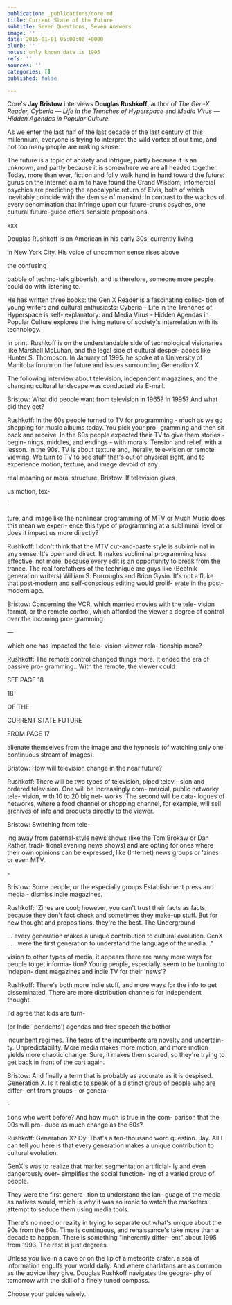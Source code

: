 ```yaml
---
publication: _publications/core.md
title: Current State of the Future
subtitle: Seven Questions, Seven Answers
image: ''
date: 2015-01-01 05:00:00 +0000
blurb: ''
notes: only known date is 1995
refs: ''
sources: ''
categories: []
published: false

---
```

Core's **Jay Bristow** interviews **Douglas Rushkoff**, author of _The Gen-X Reader, Cyberia — Life in the Trenches of Hyperspace_ and _Media Virus — Hidden Agendas in Popular Culture._

As we enter the last half of the last decade of the last century of this millennium, everyone is trying to interpret the wild vortex of our time, and not too many people are making sense.

The future is a topic of anxiety and intrigue, partly because it is an unknown, and partly because it is somewhere we are all headed together. Today, more than ever, fiction and folly walk hand in hand toward the future: gurus on the Internet claim to have found the Grand Wisdom; infomercial psychics are predicting the apocalyptic return of Elvis, both of which inevitably coincide with the demise of mankind. In contrast to the wackos of every denomination that infringe upon our future-drunk psyches, one cultural future-guide offers sensible propositions.

xxx

Douglas Rushkoff is an American in his early 30s, currently living

in New York City. His voice of uncommon sense rises above

the confusing

babble of techno-talk gibberish, and is therefore, someone more people could do with listening to.

He has written three books: the Gen X Reader is a fascinating collec- tion of young writers and cultural enthusiasts: Cyberia - Life in the Trenches of Hyperspace is self- explanatory: and Media Virus - Hidden Agendas in Popular Culture explores the living nature of society's interrelation with its technology.

In print. Rushkoff is on the understandable side of technological visionaries like Marshall McLuhan, and the legal side of cultural desper- adoes like Hunter S. Thompson. In January of 1995. he spoke at a University of Manitoba forum on the future and issues surrounding Generation X.

The following interview about television, independent magazines, and the changing cultural landscape was conducted via E-mail.

Bristow: What did people want from television in 1965? In 1995? And what did they get?

Rushkoff: In the 60s people turned to TV for programming - much as we go shopping for music albums today. You pick your pro- gramming and then sit back and receive. In the 60s people expected their TV to give them stories - begin- nings, middles, and endings - with morals. Tension and relief, with a lesson. In the 90s. TV is about texture and, literally, tele-vision or remote viewing. We turn to TV to see stuff that's out of physical sight, and to experience motion, texture, and image devoid of any

real meaning or moral structure. Bristow: If television gives

us motion, tex-

·

ture, and image like the nonlinear programming of MTV or Much Music does this mean we experi- ence this type of programming at a subliminal level or does it impact us more directly?

Rushkoff: I don't think that the MTV cut-and-paste style is sublimi- nal in any sense. It's open and direct. It makes subliminal programming less effective, not more, because every edit is an opportunity to break from the trance. The real forefathers of the technique are guys like (Beatnik generation writers) William S. Burroughs and Brion Gysin. It's not a fluke that post-modern and self-conscious editing would prolif- erate in the post-modern age.

Bristow: Concerning the VCR, which married movies with the tele- vision format, or the remote control, which afforded the viewer a degree of control over the incoming pro- gramming

—

which one has impacted the fele- vision-viewer rela- tionship more?

Rushkoff: The remote control changed things more. It ended the era of passive pro- gramming.. With the remote, the viewer could

SEE PAGE 18

18

OF THE

CURRENT STATE FUTURE

FROM PAGE 17

alienate themselves from the image and the hypnosis (of watching only one continuous stream of images).

Bristow: How will television change in the near future?

Rushkoff: There will be two types of television, piped televi- sion and ordered television. One will be increasingly com- mercial, public networky tele- vision, with 10 to 20 big net- works. The second will be cata- logues of networks, where a food channel or shopping channel, for example, will sell archives of info and products directly to the viewer.

Bristow: Switching from tele-

ing away from paternal-style news shows (like the Tom Brokaw or Dan Rather, tradi- tional evening news shows) and are opting for ones where their own opinions can be expressed, like (Internet) news groups or 'zines or even MTV.

\-

Bristow: Some people, or the especially groups Establishment press and media - dismiss indie magazines.

Rushkoff: 'Zines are cool; however, you can't trust their facts as facts, because they don't fact check and sometimes they make-up stuff. But for new thought and propositions. they're the best. The Underground

... every generation makes a unique contribution to cultural evolution. GenX . . . were the first generation to understand the language of the media..."

vision to other types of media, it appears there are many more ways for people to get informa- tion? Young people, especially. seem to be turning to indepen- dent magazines and indie TV for their 'news'?

Rushkoff: There's both more indie stuff, and more ways for the info to get disseminated. There are more distribution channels for independent thought.

I'd agree that kids are turn-

(or Inde- pendents') agendas and free speech the bother

incumbent regimes. The fears of the incumbents are novelty and uncertain- ty. Unpredictability. More media makes more motion, and more motion yields more chaotic change. Sure, it makes them scared, so they're trying to get back in front of the cart again.

Bristow: And finally a term that is probably as accurate as it is despised. Generation X. Is it realistic to speak of a distinct group of people who are differ- ent from groups - or genera-

\-

tions who went before? And how much is true in the com- parison that the 90s will pro- duce as much change as the 60s?

Rushkoff: Generation X? Oy. That's a ten-thousand word question. Jay. All I can tell you here is that every generation makes a unique contribution to cultural evolution.

GenX's was to realize that market segmentation artificial- ly and even dangerously over- simplifies the social function- ing of a varied group of people.

They were the first genera- tion to understand the lan- guage of the media as natives would, which is why it was so ironic to watch the marketers attempt to seduce them using media tools.

There's no need or reality in trying to separate out what's unique about the 90s from the 60s. Time is continuous, and renaissance's take more than a decade to happen. There is something "inherently differ- ent" about 1995 from 1993. The rest is just degrees.

Unless you live in a cave or on the lip of a meteorite crater. a sea of information engulfs your world daily. And where charlatans are as common as the advice they give. Douglas Rushkoff navigates the geogra- phy of tomorrow with the skill of a finely tuned compass.

Choose your guides wisely.